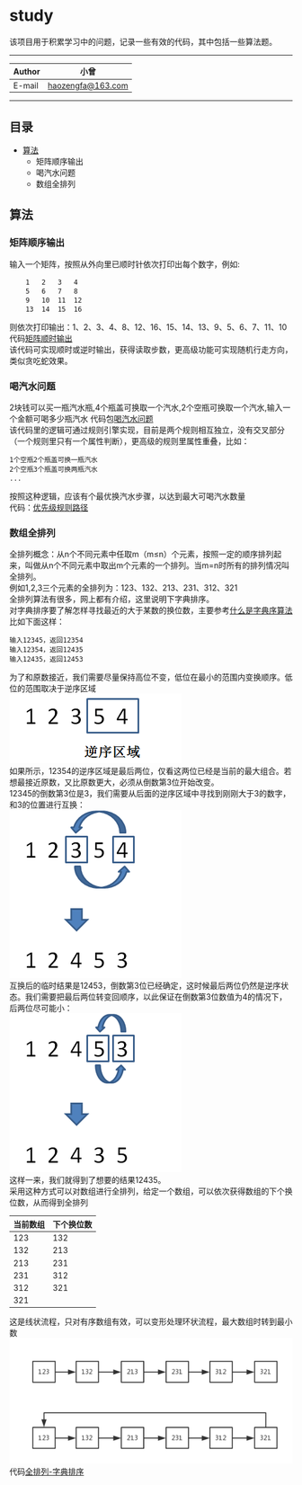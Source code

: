 study
===========================
该项目用于积累学习中的问题，记录一些有效的代码，其中包括一些算法题。 

****
|Author|小曾|
|---|---
|E-mail|haozengfa@163.com

****
## 目录
* [算法](#算法)
    * 矩阵顺序输出
    * 喝汽水问题
    * 数组全排列

算法
------
### 矩阵顺序输出
输入一个矩阵，按照从外向里已顺时针依次打印出每个数字，例如:
```
    1   2   3   4
    5   6   7   8
    9   10  11  12
    13  14  15  16
``` 
则依次打印输出：1、2、3、4、8、12、16、15、14、13、9、5、6、7、11、10  
代码[矩阵顺时输出](https://github.com/zengfa1988/study/blob/master/src/main/java/com/tsh/exam/ArrayRightReadTest.java)  
该代码可实现顺时或逆时输出，获得读取步数，更高级功能可实现随机行走方向，类似贪吃蛇效果。

### 喝汽水问题
2块钱可以买一瓶汽水瓶,4个瓶盖可换取一个汽水,2个空瓶可换取一个汽水,输入一个金额可喝多少瓶汽水
代码包[喝汽水问题](https://github.com/zengfa1988/study/blob/master/src/main/java/com/tsh/exam/bottle/BottleReplaceTest.java)  
该代码里的逻辑可通过规则引擎实现，目前是两个规则相互独立，没有交叉部分（一个规则里只有一个属性判断），更高级的规则里属性重叠，比如：
```
1个空瓶2个瓶盖可换一瓶汽水
2个空瓶3个瓶盖可换两瓶汽水
...
```
按照这种逻辑，应该有个最优换汽水步骤，以达到最大可喝汽水数量   
代码：[优先级规则路径](https://github.com/zengfa1988/study/blob/master/src/main/java/com/tsh/exam/bottle/MutilRuleBottleReplaceTest.java)

### 数组全排列
全排列概念：从n个不同元素中任取m（m≤n）个元素，按照一定的顺序排列起来，叫做从n个不同元素中取出m个元素的一个排列。当m=n时所有的排列情况叫全排列。   
例如1,2,3三个元素的全排列为：123、132、213、231、312、321   
全排列算法有很多，网上都有介绍，这里说明下字典排序。   
对字典排序要了解怎样寻找最近的大于某数的换位数，主要参考[什么是字典序算法](https://mp.weixin.qq.com/s/q2KnZ0dovz0zVy6xNyJ6tA)   
比如下面这样： 
```
输入12345，返回12354
输入12354，返回12435
输入12435，返回12453
```
为了和原数接近，我们需要尽量保持高位不变，低位在最小的范围内变换顺序。低位的范围取决于逆序区域   
![](https://github.com/zengfa1988/study/blob/master/ImageCache/DictArrange1.png)   
如果所示，12354的逆序区域是最后两位，仅看这两位已经是当前的最大组合。若想最接近原数，又比原数更大，必须从倒数第3位开始改变。   
12345的倒数第3位是3，我们需要从后面的逆序区域中寻找到刚刚大于3的数字，和3的位置进行互换：   
![](https://github.com/zengfa1988/study/blob/master/ImageCache/DictArrange2.png)   
互换后的临时结果是12453，倒数第3位已经确定，这时候最后两位仍然是逆序状态。我们需要把最后两位转变回顺序，以此保证在倒数第3位数值为4的情况下，后两位尽可能小：   
![](https://github.com/zengfa1988/study/blob/master/ImageCache/DictArrange3.png)   
这样一来，我们就得到了想要的结果12435。   
采用这种方式可以对数组进行全排列，给定一个数组，可以依次获得数组的下个换位数，从而得到全排列

当前数组|下个换位数|
---|---|
123|132|
132|213|
213|231|
231|312|
312|321|
321|   |

这是线状流程，只对有序数组有效，可以变形处理环状流程，最大数组时转到最小数   
![](https://github.com/zengfa1988/study/blob/master/ImageCache/DictArrange4.png)     
代码[全排列-字典排序](https://github.com/zengfa1988/study/blob/master/src/main/java/com/tsh/exam/arrange/DictArrangeTest.java)   




